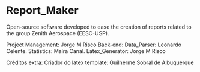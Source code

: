 # Report_Maker
Open-source software developed to ease the creation of reports related to the group Zenith Aerospace (EESC-USP).

  Project Management:
    Jorge M Risco
  Back-end:
    Data_Parser: Leonardo Celente.
    Statistics: Maíra Canal.
   Latex_Generator: Jorge M Risco

  Créditos extra:
   Criador do latex template: Guilherme Sobral de Albuquerque
